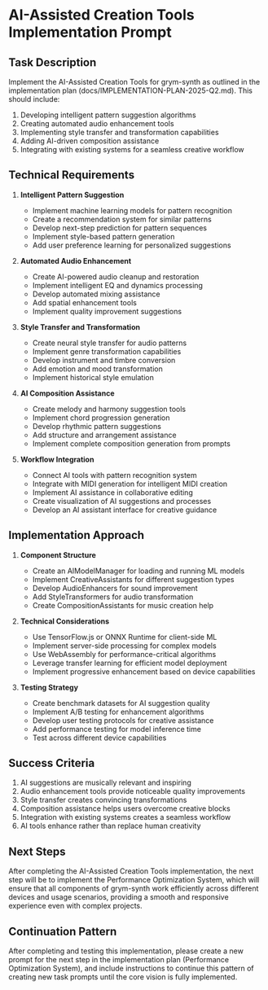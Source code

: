 # AI-Assisted Creation Tools Implementation Prompt

## Task Description

Implement the AI-Assisted Creation Tools for grym-synth as outlined in the implementation plan (docs/IMPLEMENTATION-PLAN-2025-Q2.md). This should include:

1. Developing intelligent pattern suggestion algorithms
2. Creating automated audio enhancement tools
3. Implementing style transfer and transformation capabilities
4. Adding AI-driven composition assistance
5. Integrating with existing systems for a seamless creative workflow

## Technical Requirements

1. **Intelligent Pattern Suggestion**
   - Implement machine learning models for pattern recognition
   - Create a recommendation system for similar patterns
   - Develop next-step prediction for pattern sequences
   - Implement style-based pattern generation
   - Add user preference learning for personalized suggestions

2. **Automated Audio Enhancement**
   - Create AI-powered audio cleanup and restoration
   - Implement intelligent EQ and dynamics processing
   - Develop automated mixing assistance
   - Add spatial enhancement tools
   - Implement quality improvement suggestions

3. **Style Transfer and Transformation**
   - Create neural style transfer for audio patterns
   - Implement genre transformation capabilities
   - Develop instrument and timbre conversion
   - Add emotion and mood transformation
   - Implement historical style emulation

4. **AI Composition Assistance**
   - Create melody and harmony suggestion tools
   - Implement chord progression generation
   - Develop rhythmic pattern suggestions
   - Add structure and arrangement assistance
   - Implement complete composition generation from prompts

5. **Workflow Integration**
   - Connect AI tools with pattern recognition system
   - Integrate with MIDI generation for intelligent MIDI creation
   - Implement AI assistance in collaborative editing
   - Create visualization of AI suggestions and processes
   - Develop an AI assistant interface for creative guidance

## Implementation Approach

1. **Component Structure**
   - Create an AIModelManager for loading and running ML models
   - Implement CreativeAssistants for different suggestion types
   - Develop AudioEnhancers for sound improvement
   - Add StyleTransformers for audio transformation
   - Create CompositionAssistants for music creation help

2. **Technical Considerations**
   - Use TensorFlow.js or ONNX Runtime for client-side ML
   - Implement server-side processing for complex models
   - Use WebAssembly for performance-critical algorithms
   - Leverage transfer learning for efficient model deployment
   - Implement progressive enhancement based on device capabilities

3. **Testing Strategy**
   - Create benchmark datasets for AI suggestion quality
   - Implement A/B testing for enhancement algorithms
   - Develop user testing protocols for creative assistance
   - Add performance testing for model inference time
   - Test across different device capabilities

## Success Criteria

1. AI suggestions are musically relevant and inspiring
2. Audio enhancement tools provide noticeable quality improvements
3. Style transfer creates convincing transformations
4. Composition assistance helps users overcome creative blocks
5. Integration with existing systems creates a seamless workflow
6. AI tools enhance rather than replace human creativity

## Next Steps

After completing the AI-Assisted Creation Tools implementation, the next step will be to implement the Performance Optimization System, which will ensure that all components of grym-synth work efficiently across different devices and usage scenarios, providing a smooth and responsive experience even with complex projects.

## Continuation Pattern

After completing and testing this implementation, please create a new prompt for the next step in the implementation plan (Performance Optimization System), and include instructions to continue this pattern of creating new task prompts until the core vision is fully implemented.

